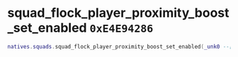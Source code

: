 # squad_flock_player_proximity_boost_set_enabled `0xE4E94286`

```lua
natives.squads.squad_flock_player_proximity_boost_set_enabled(_unk0 --[[ number ]], _unk1 --[[ number ]], _unk2 --[[ number ]])
```